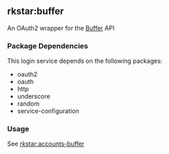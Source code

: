 ## rkstar:buffer

An OAuth2 wrapper for the [Buffer](http://bufferapp.com) API

### Package Dependencies

This login service depends on the following packages:
* oauth2
* oauth
* http
* underscore
* random
* service-configuration

### Usage

See [rkstar:accounts-buffer](https://github.com/rkstar/accounts-buffer)